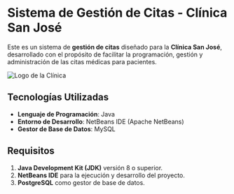 # Sistema de Gestión de Citas - Clínica San José

Este es un sistema de **gestión de citas** diseñado para la **Clínica San José**, desarrollado con el propósito de facilitar la programación, gestión y administración de las citas médicas para pacientes.

![Logo de la Clínica](/src/iconos/ClinicaSanJose.png)

## Tecnologías Utilizadas

- **Lenguaje de Programación**: Java
- **Entorno de Desarrollo**: NetBeans IDE (Apache NetBeans)
- **Gestor de Base de Datos**: MySQL

## Requisitos

1. **Java Development Kit (JDK)** versión 8 o superior.
2. **NetBeans IDE** para la ejecución y desarrollo del proyecto.
3. **PostgreSQL** como gestor de base de datos.
